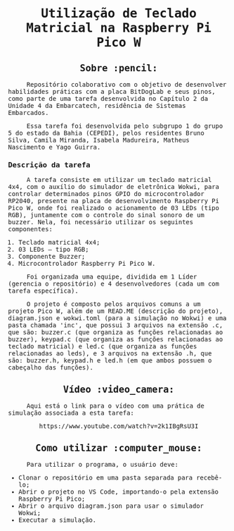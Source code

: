 <samp>
<h1 align="center"> Utilização de Teclado Matricial na Raspberry Pi Pico W </h1>
  
<h2 align="center"> Sobre :pencil: </h2>

<p> &emsp;&emsp;&emsp;&emsp; Repositório colaborativo com o objetivo de desenvolver habilidades práticas com a placa BitDogLab e seus pinos, como parte de uma tarefa desenvolvida no Capítulo 2 da Unidade 4 da Embarcatech, residência de Sistemas Embarcados. 

<p> &emsp;&emsp;&emsp;&emsp; Essa tarefa foi desenvolvida pelo subgrupo 1 do grupo 5 do estado da Bahia (CEPEDI), pelos residentes Bruno Silva, Camila Miranda, Isabela Madureira, Matheus Nascimento e Yago Guirra.

<h3> Descrição da tarefa </h3>

<p> &emsp;&emsp;&emsp;&emsp; A tarefa consiste em utilizar um teclado matricial 4x4, com o auxílio do simulador de eletrônica Wokwi, para controlar determinados pinos GPIO do microcontrolador RP2040, presente na placa de desenvolvimento Raspberry Pi Pico W, onde foi realizado o acionamento de 03 LEDs (tipo RGB), juntamente com o controle do sinal sonoro de um buzzer. Nela, foi necessário utilizar os seguintes componentes:

  1. Teclado matricial 4x4;
  2. 03 LEDs – tipo RGB;
  3. Componente Buzzer;
  4. Microcontrolador Raspberry Pi Pico W.

 &emsp;&emsp;&emsp;&emsp; Foi organizada uma equipe, dividida em 1 Líder (gerencia o repositório) e 4 desenvolvedores (cada um com tarefa específica). 

<p> &emsp;&emsp;&emsp;&emsp; O projeto é composto pelos arquivos comuns a um projeto Pico W, além de um READ.ME (descrição do projeto), diagram.json e wokwi.toml (para a simulação no Wokwi) e uma pasta chamada 'inc', que possui 3 arquivos na extensão .c, que são: buzzer.c (que organiza as funções relacionadas ao buzzer), keypad.c (que organiza as funções relacionadas ao teclado matricial) e led.c (que organiza as funções relacionadas ao leds), e 3 arquivos na extensão .h, que são: buzzer.h, keypad.h e led.h (em que ambos possuem o cabeçalho das funções).

<h2></h2>
<h2 align="center"> Vídeo :video_camera: </h2>
<p> &emsp;&emsp;&emsp;&emsp; Aqui está o link para o vídeo com uma prática de simulação associada a esta tarefa: 
<p align="center"> https://www.youtube.com/watch?v=2k1IBgRsU3I </p>

<h2></h2>
<h2 align="center"> Como utilizar :computer_mouse: </h2>

<p> &emsp;&emsp;&emsp;&emsp; Para utilizar o programa, o usuário deve:

- Clonar o repositório em uma pasta separada para recebê-lo;
- Abrir o projeto no VS Code, importando-o pela extensão Raspberry Pi Pico;
- Abrir o arquivo diagram.json para usar o simulador Wokwi;
- Executar a simulação.
</samp>
